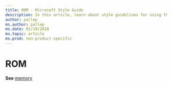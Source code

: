```yaml
---
title: ROM - Microsoft Style Guide
description: In this article, learn about style guidelines for using the term 'ROM' in Microsoft documents and where to find information about the term 'memory'.
author: pallep
ms.author: pallep
ms.date: 01/19/2018
ms.topic: article
ms.prod: non-product-specific
---
```


# ROM

**See** [memory](~/a-z-word-list-term-collections/m/memory.md)
